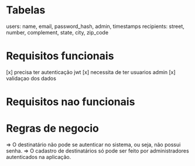 # Tabelas
users: name, email, password_hash, admin, timestamps
recipients: street, number, complement, state, city, zip_code


# Requisitos funcionais
[x] precisa ter autenticação jwt
[x] necessita de ter usuarios admin
[x] validaçao dos dados 


# Requisitos nao funcionais


# Regras de negocio
=> O destinatário não pode se autenticar no sistema, ou seja, não possui senha.
=> O cadastro de destinatários só pode ser feito por administradores autenticados na aplicação.